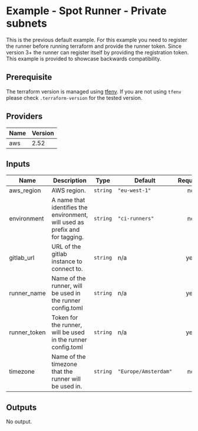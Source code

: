 # Example - Spot Runner - Private subnets

This is the previous default example. For this example you need to register the runner before running terraform and provide the runner token. Since version 3+ the runner can register itself by providing the registration token. This example is provided to showcase backwards compatibility.

## Prerequisite

The terraform version is managed using [tfenv](https://github.com/Zordrak/tfenv). If you are not using `tfenv` please check `.terraform-version` for the tested version.

<!-- BEGIN_TF_DOCS -->

## Providers

| Name | Version |
|------|---------|
| aws | 2.52 |

## Inputs

| Name | Description | Type | Default | Required |
|------|-------------|------|---------|:-----:|
| aws\_region | AWS region. | `string` | `"eu-west-1"` | no |
| environment | A name that identifies the environment, will used as prefix and for tagging. | `string` | `"ci-runners"` | no |
| gitlab\_url | URL of the gitlab instance to connect to. | `string` | n/a | yes |
| runner\_name | Name of the runner, will be used in the runner config.toml | `string` | n/a | yes |
| runner\_token | Token for the runner, will be used in the runner config.toml | `string` | n/a | yes |
| timezone | Name of the timezone that the runner will be used in. | `string` | `"Europe/Amsterdam"` | no |

## Outputs

No output.
<!-- END_TF_DOCS -->
